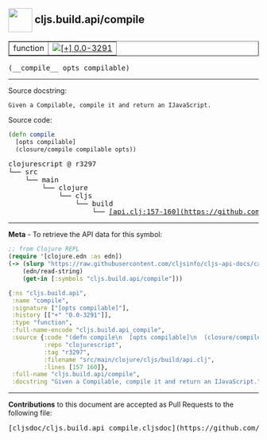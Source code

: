 ## <img width="48px" valign="middle" src="http://i.imgur.com/Hi20huC.png"> cljs.build.api/compile

 <table border="1">
<tr>

<td>function</td>
<td><a href="https://github.com/cljsinfo/cljs-api-docs/tree/0.0-3291"><img valign="middle" alt="[+] 0.0-3291" src="https://img.shields.io/badge/+-0.0--3291-lightgrey.svg"></a> </td>
</tr>
</table>

 <samp>
(__compile__ opts compilable)<br>
</samp>

---




Source docstring:

```
Given a Compilable, compile it and return an IJavaScript.
```

Source code:

```clj
(defn compile
  [opts compilable]
  (closure/compile compilable opts))
```

 <pre>
clojurescript @ r3297
└── src
    └── main
        └── clojure
            └── cljs
                └── build
                    └── <ins>[api.clj:157-160](https://github.com/clojure/clojurescript/blob/r3297/src/main/clojure/cljs/build/api.clj#L157-L160)</ins>
</pre>


---

__Meta__ - To retrieve the API data for this symbol:

```clj
;; from Clojure REPL
(require '[clojure.edn :as edn])
(-> (slurp "https://raw.githubusercontent.com/cljsinfo/cljs-api-docs/catalog/cljs-api.edn")
    (edn/read-string)
    (get-in [:symbols "cljs.build.api/compile"]))
```

```clj
{:ns "cljs.build.api",
 :name "compile",
 :signature ["[opts compilable]"],
 :history [["+" "0.0-3291"]],
 :type "function",
 :full-name-encode "cljs.build.api_compile",
 :source {:code "(defn compile\n  [opts compilable]\n  (closure/compile compilable opts))",
          :repo "clojurescript",
          :tag "r3297",
          :filename "src/main/clojure/cljs/build/api.clj",
          :lines [157 160]},
 :full-name "cljs.build.api/compile",
 :docstring "Given a Compilable, compile it and return an IJavaScript."}

```

---

__Contributions__ to this document are accepted as Pull Requests to the following file:

 <pre>
[cljsdoc/cljs.build.api_compile.cljsdoc](https://github.com/cljsinfo/cljs-api-docs/blob/master/cljsdoc/cljs.build.api_compile.cljsdoc)
</pre>


